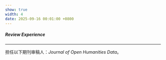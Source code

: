 ```yaml
---
show: true
width: 4
date: 2025-09-16 00:01:00 +0800
---
```


<div class="p-4">
    <h5>Review Experience</h5>
    <hr />
    <p>
        担任以下期刊审稿人：<em>Journal of Open Humanities Data</em>。
    </p>
</div>